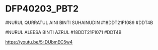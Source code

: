 # DFP40203_PBT2
#NURUL QURRATUL AINI BINTI SUHAINUDIN
#18DDT21F1089
#DDT4B

#NURUL ALEESA BINTI AZRUL
#18DDT21F1071
#DDT4B

https://youtu.be/5-DUbmEC5w4
